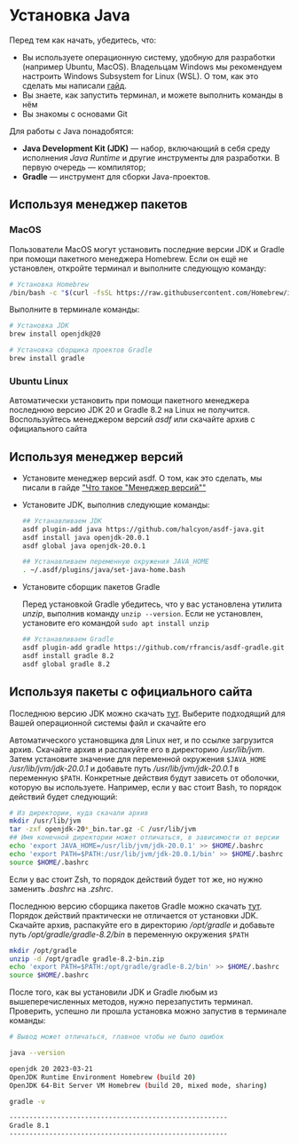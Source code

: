 # Установка Java

Перед тем как начать, убедитесь, что:

* Вы используете операционную систему, удобную для разработки (например Ubuntu, MacOS). Владельцам Windows мы рекомендуем настроить Windows Subsystem for Linux (WSL). О том, как это сделать мы написали [гайд](https://guides.hexlet.io/ru/ubuntu-linux-in-windows/).
* Вы знаете, как запустить терминал, и можете выполнить команды в нём
* Вы знакомы с основами Git

Для работы с Java понадобятся:

* **Java Development Kit (JDK)** — набор, включающий в себя среду исполнения *Java Runtime* и другие инструменты для разработки. В первую очередь — компилятор;
* **Gradle** — инструмент для сборки Java-проектов.

## Используя менеджер пакетов

### MacOS

Пользователи MacOS могут установить последние версии JDK и Gradle при помощи пакетного менеджера Homebrew. Если он ещё не установлен, откройте терминал и выполните следующую команду:

```bash
# Установка Homebrew
/bin/bash -c "$(curl -fsSL https://raw.githubusercontent.com/Homebrew/install/HEAD/install.sh)"
```

Выполните в терминале команды:

```bash
# Установка JDK
brew install openjdk@20

# Установка сборщика проектов Gradle
brew install gradle
```

### Ubuntu Linux

Автоматически установить при помощи пакетного менеджера последнюю версию JDK 20 и Gradle 8.2 на Linux не получится. Воспользуйтесь менеджером версий *asdf* или скачайте архив с официального сайта

## Используя менеджер версий

* Установите менеджер версий asdf. О том, как это сделать, мы писали в гайде ["Что такое "Менеджер версий""](https://guides.hexlet.io/ru/version-managers/)
* Установите JDK, выполнив следующие команды:

    ```bash
    ## Устанавливаем JDK
    asdf plugin-add java https://github.com/halcyon/asdf-java.git
    asdf install java openjdk-20.0.1
    asdf global java openjdk-20.0.1

    ## Устанавливаем переменную окружения JAVA_HOME
    . ~/.asdf/plugins/java/set-java-home.bash
    ```

* Установите сборщик пакетов Gradle

    Перед установкой Gradle убедитесь, что у вас установлена утилита *unzip*, выполнив команду `unzip --version`. Если не установлен, установите его командой `sudo apt install unzip`

    ```bash
    ## Устанавливаем Gradle
    asdf plugin-add gradle https://github.com/rfrancis/asdf-gradle.git
    asdf install gradle 8.2
    asdf global gradle 8.2
    ```

## Используя пакеты с официального сайта

Последнюю версию JDK можно скачать [тут](https://adoptium.net/temurin/releases/?version=20). Выберите подходящий для Вашей операционной системы файл и скачайте его

Автоматического установщика для Linux нет, и по ссылке загрузится архив. Скачайте архив и распакуйте его в директорию */usr/lib/jvm*. Затем установите значение для переменной окружения `$JAVA_HOME` */usr/lib/jvm/jdk-20.0.1* и добавьте путь */usr/lib/jvm/jdk-20.0.1* в переменную `$PATH`. Конкретные действия будут зависеть от оболочки, которую вы используете. Например, если у вас стоит Bash, то порядок действий будет следующий:

```bash
# Из директории, куда скачали архив
mkdir /usr/lib/jvm
tar -zxf openjdk-20*_bin.tar.gz -С /usr/lib/jvm
## Имя конечной директории может отличаться, в зависимости от версии
echo 'export JAVA_HOME=/usr/lib/jvm/jdk-20.0.1' >> $HOME/.bashrc
echo 'export PATH=$PATH:/usr/lib/jvm/jdk-20.0.1/bin' >> $HOME/.bashrc
source $HOME/.bashrc
```

Если у вас стоит Zsh, то порядок действий будет тот же, но нужно заменить *.bashrc* на *.zshrc*.

Последнюю версию сборщика пакетов Gradle можно скачать [тут](https://gradle.org/releases/). Порядок действий практически не отличается от установки JDK. Скачайте архив, распакуйте его в директорию */opt/gradle* и добавьте путь */opt/gradle/gradle-8.2/bin* в переменную окружения `$PATH`

```bash
mkdir /opt/gradle
unzip -d /opt/gradle gradle-8.2-bin.zip
echo 'export PATH=$PATH:/opt/gradle/gradle-8.2/bin' >> $HOME/.bashrc
source $HOME/.bashrc
```

После того, как вы установили JDK и Gradle любым из вышеперечисленных методов, нужно перезапустить терминал. Проверить, успешно ли прошла установка можно запустив в терминале команды:

```bash
# Вывод может отличаться, главное чтобы не было ошибок

java --version

openjdk 20 2023-03-21
OpenJDK Runtime Environment Homebrew (build 20)
OpenJDK 64-Bit Server VM Homebrew (build 20, mixed mode, sharing)

gradle -v

-------------------------------------------------------
Gradle 8.1
-------------------------------------------------------
```
